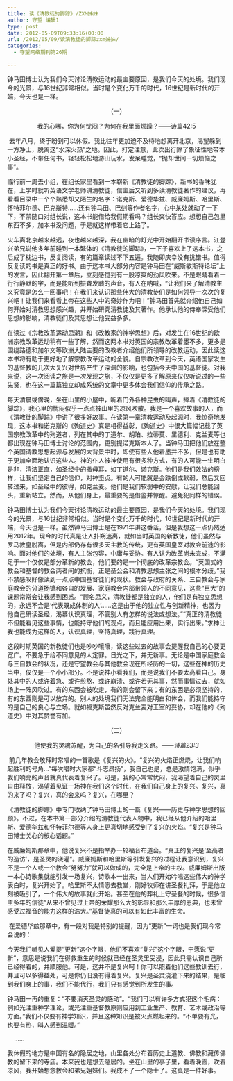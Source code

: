 ```yaml
---
title: 读《清教徒的脚踪》/ZXM姊妹
author: 守望 编辑1
type: post
date: 2012-05-09T09:33:16+00:00
url: /2012/05/09/读清教徒的脚踪zxm姊妹/
categories:
  - 守望网络期刊第26期

---
```

钟马田博士认为我们今天讨论清教运动的最主要原因，是我们今天的处境。我们现今的光景，与16世纪非常相似。当时是个变化万千的时代，16世纪是新时代的开端，今天也是一样。

<!--more-->

<p align="center">
  （一）
</p>

<p align="center">
  我的心哪，你为何忧闷？为何在我里面烦躁？——诗篇42:5
</p>

<div class="indent-2">
  <p align="left">
     去年八月，终于盼到可以休假。我比往年更加迫不及待地想离开北京，渴望躲到一方净土，脱离这“水深火热”之地。因此，打定注意，此次出行除了象征性地带本小圣经，不带任何书，轻轻松松地游山玩水，发呆睡觉，“抛却世间一切烦恼之事”。
  </p>
  
  <p align="left">
    临行前一周去小组，在组长家里看到一本崭新《清教徒的脚踪》，新书的香味犹在，上学时就听英语文学老师讲清教徒，信主后又听到多读清教徒著作的建议，再看看目录中一个个熟悉却又陌生的名字：诺克斯、爱德华兹、威廉姆斯、哈里斯、怀特菲尔德、巴克斯特……还有钟马田、巴刻等作者名字，心中某处就动了一下下，不禁随口对组长说，这本书能借给我假期看吗？组长爽快答应。想想自己包里东西不多，加本书没问题，于是就这样带着它上路了。
  </p>
  
  <p align="left">
    火车离北京越来越远，夜也越来越深，我在幽暗的灯光中开始翻开书读序言。江登兴弟兄说他多年前碰到一本繁体的《清教徒的脚踪》，一下子喜欢上了这本书，之后成了枕边书，反复阅读，有的篇章读过不下五遍。我随即庆幸没有挑错书。值得反复读的书是真正的好书。由于这本书大部分内容是钟马田在“威斯敏斯特论坛”上的发言，因此翻开第一章后，立刻感觉到有一股凉爽的劲风吹来。不是眼睛看着一行行静默的字，而是能听到振聋发聩的声音，有人在呐喊，“让我们来了解清教主义究竟是怎么一回事吧！在我们来认识那些伟大的清教徒们是如何领导一次次的复兴吧！让我们来看看上帝在这些人中的奇妙作为吧！”钟马田首先就介绍他自己如何开始对清教思想感兴趣，并开始研究清教徒及其著作。他承认他的侍奉深受他们思想的影响，清教徒们及其思想让他受益多多。
  </p>
  
  <p align="left">
    在读过《宗教改革运动思潮》和《改教家的神学思想》后，对发生在16世纪的欧洲宗教改革运动稍有一些了解，然而这两本书对英国的宗教改革着墨不多，更多是围绕路德和加尔文等欧洲大陆主要的改教者介绍他们所领导的改教运动，因此读这本书将有助于更好地了解宗教改革运动的全貌。自宗教改革到今天，英语国家发生的基督教的几次大复兴对世界产生了深渊的影响，也包括今天中国的基督徒。对我来说，这一次阅读之旅是一次发现之旅，不仅仅是更多了解原来仅仅听说过的一些先贤，也在这一篇篇独立却成系统的文章中更多体会我们信仰的传承之路。
  </p>
  
  <p align="left">
    每天清晨或傍晚，坐在山里的小屋中，听着门外各种昆虫的叫声，捧着《清教徒的脚踪》，我心里的忧闷似乎一点点被山里的凉风吹散。我是一个喜欢故事的人，而《清教徒的脚踪》中讲了很多好故事。在读第一章清教运动及起源时，我惊奇地发现，这本书和诺克斯的《殉道史》真是相得益彰，《殉道史》中很大篇幅记载了英国宗教改革中的殉道者，列在其中的丁道尔、胡珀、拉蒂莫、里德利、克兰麦等也都出现在钟马田博士讨论的范围内，更别提诺克斯本人了。当钟马田把他们放在整个英国请教思想起源与发展的大背景中时，即使有些人他着墨并不多，但是也有助于更加全面地认识这些人。神的仆人被神使用有很多种方式，有的人可能一生明白是非，清洁正直，如圣经中的撒母耳，如丁道尔、诺克斯。他们是我们效法的榜样，让我们坚定自己的信仰，对神坚贞。有的人可能就是会跌倒或软弱，然后又回转过来，如圣经中的彼得，如克兰麦。他们是我们软弱中的安慰，让我们总能回头，重新站立。然而，从他们身上，最重要的是借鉴并惊醒。避免犯同样的错误。
  </p>
  
  <p align="left">
    钟马田博士认为我们今天讨论清教运动的最主要原因，是我们今天的处境。我们现今的光景，与16世纪非常相似。当时是个变化万千的时代，16世纪是新时代的开端，今天也是一样。虽然钟马田博士是在1971年讲这番话，但是我想这一点仍然适用2012年。现今的时代真是让人扑朔迷离，就如当时英国的新教徒，他们虽然与罗马教皇脱离，但是内部仍存有很多天主教的传统，更有英国皇室对教会前途的影响。面对他们的处境，有人主张包容，中庸与妥协。有人认为改革尚未完成，不满足于一个仅仅是部分革新的教会，他们要的是一个彻底的改革宗教会。“英国式的教会和基督的教会两者间的抗衡，正是圣公会和清教思想主张之间的根本分歧。”我不禁感叹好像读到一点点中国基督徒们的现状。教会与政府的关系、三自教会与家庭教会的分道扬镳和各自的发展、家庭教会内部带领人的不同意见，这些“巨大”的课题常常会让我感到困惑。“顾名思义，清教徒都是独立的人，他们是有独立思想的，永远不会是‘代表既成体制的人’……这是由于他的独立性与创新精神，也因为他自己研读圣经，渴慕认识真理，不管别人有怎样的说法或想法。”“真正的清教徒不但能看见这些事情，也能持守他们的观点，而且能应用出来，实行出来。”求神让我也能成为这样的人，认识真理，坚持真理，践行真理。
  </p>
  
  <p align="left">
    这段时期英国的新教徒们也是吵吵嚷嚷，读这些过去的故事会提醒我自己的心要更宽广。不要急于给不同意见的人定罪。日光之下，并无新事。无论是中国家庭教会与三自教会的状况，还是守望教会与其他教会现在所经历的一切，这些在神的历史当中，仅仅是一个小小部分。不是说神小看我们，而是说我们不要太高看自己。身处其中的人或许着急、或许煎熬、或许崩溃、或许若无其事，然而事情过去，就如场上一阵风吹过。有的东西会被吹走，有的则会留下来；有的东西是必须坚持的，有的东西则是可以放弃的。别人的处境我们无法完全能明白和体会，而我们能持守的是自己的良心与立场。就如福克斯虽然反对克兰麦对王室的妥协，却在他的《殉道史》中对其赞誉有加。
  </p>
  
  <p align="center">
    （二）
  </p>
  
  <p align="center">
    他使我的灵魂苏醒，为自己的名引导我走义路。——<em>诗篇</em><em>23:3</em>
  </p>
  
  <p align="left">
     前几年教会敬拜时常唱的一首歌是《复兴的火》。“复兴的火焰正燃烧，让我们响起胜利的号角&#8230;”每次唱时大家都“斗志昂扬”，我自己也是，总是激情饱满，似乎我们响亮的声音就真代表着复兴了。可是，我的心常常忧闷，我渴望着自己的灵里自由释放，渴望着见证一场神在我们这个时代，在我们自己身上的复兴。复兴，真的来了吗？复兴，真的会来吗？复兴，在哪里？
  </p>
  
  <p align="left">
    《清教徒的脚踪》中专门收纳了钟马田博士的一篇《复兴——历史与神学思想的回顾》。不过，在本书第一部分介绍的清教徒代表人物中，我已经从他介绍的哈里斯、爱德华兹和怀特菲尔德等人身上更真切地感受到了复兴的火焰。“复兴是钟马田博士关心的核心话题。”
  </p>
  
  <p align="left">
    在威廉姆斯那章中，他说复兴不是指举办一轮福音布道会。“真正的复兴是‘至高者的造访’，是圣灵的浇灌”。威廉姆斯和哈里斯等引发复兴的过程让我意识到，复兴不是一个人或一个教会“努努力”就可以做成的，完全是上帝的主权。威廉姆斯出版一本心诗歌集就能引发一场复兴，诗歌本一出来，当人们开始吟唱这些伟大的神学表白时，复兴开始了。哈里斯不太情愿去教堂，刚好牧师在讲圣餐礼拜，于是他立刻被吸引了，一个伟大的故事就此开始。甚至在他的葬礼上守圣餐的时候，很多信主多年的信徒“从来不曾见过上帝的荣耀那么大的彰显和那么丰厚的恩典，也未曾感受过福音的能力这样的浩大。”基督徒真的可以有如此丰富的生命。
  </p>
  
  <p align="left">
     在爱德华兹那章中，有一段对我是特别的提醒，因为“更新”一词也是我们现今常会说的：
  </p>
  
  <p align="left">
    今天我们听见人爱提“更新”这个字眼，他们不喜欢“复兴”这个字眼，宁愿说“更新”，意思是说我们在得救重生的时候就已经在圣灵里受浸，因此只需认识自己所已经得着的，并顺服他。可是，这并不是复兴呵！你可以照着他们这些教训去行，并且可以多得益处，可是你仍旧没有得着复兴。复兴是圣灵浇灌下来的结果，是临到我们身上的事，我们不能代行，我们只有感觉到所发生的事。
  </p>
  
  <p align="left">
    钟马田一再的重复：“不要消灭圣灵的感动”。“我们可以有许多方式犯这个毛病：例如光注重神学理论，或光注重基督教原则应用到工业生产、教育、艺术或政治等方面。”我们不仅要有神学知识，并且这种知识是被火点燃起来的。“不单要有光，也要有热，叫人感到温暖。”
  </p>
  
  <p align="left">
        ……
  </p>
  
  <p align="left">
    我休假的地方是中国有名的隐居之地，山里各处分布着历史上道教、佛教和藏传佛教的留下来的寺庙。本来我也是想去隐居的。坐在山里的亭子里，看着晚霞，吹着凉风，我开始想念教会和弟兄姐妹们。我成不了一个隐士了。这真是一件好事。
  </p>
</div>